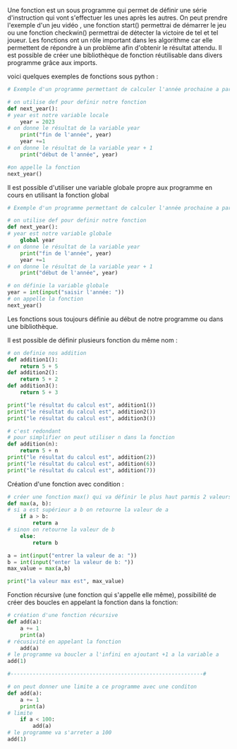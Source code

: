 Une fonction est un sous programme qui permet de définir une série d'instruction qui vont s'effectuer les unes après les autres.
On peut prendre l'exemple d'un jeu vidéo , une fonction start() permettrai de démarrer le jeu ou une fonction checkwin() permettrai de détecter la victoire de tel et tel joueur.
Les fonctions ont un rôle important dans les algorithme car elle permettent de répondre à un problème afin d'obtenir le résultat attendu.
Il est possible de créer une bibliothèque de fonction réutilisable dans divers programme grâce aux imports.

voici quelques exemples de fonctions sous python : 

```python
# Exemple d'un programme permettant de calculer l'année prochaine a partir de l'année actuelle

# on utilise def pour definir notre fonction 
def next_year():
# year est notre variable locale
	year = 2023
# on donne le résultat de la variable year
	print("fin de l'année", year)
	year +=1
# on donne le résultat de la variable year + 1
	print("début de l'année", year)

#on appelle la fonction
next_year()
```

Il est possible d'utiliser une variable globale propre aux programme en cours en utilisant  la fonction global

```python
# Exemple d'un programme permettant de calculer l'année prochaine a partir de l'année actuelle

# on utilise def pour definir notre fonction 
def next_year():
# year est notre variable globale
	global year
# on donne le résultat de la variable year
	print("fin de l'année", year)
	year +=1
# on donne le résultat de la variable year + 1
	print("début de l'année", year)

# on définie la variable globale
year = int(input("saisir l'année: "))
# on appelle la fonction
next_year()
```

Les fonctions sous toujours définie au début de notre programme ou dans une bibliothèque.

Il est possible de définir plusieurs fonction du même nom :

```python
# on definie nos addition
def addition1():
	return 5 + 5
def addition2():
	return 5 + 2
def addition3():
	return 5 + 3

print("le résultat du calcul est", addition1())
print("le résultat du calcul est", addition2())
print("le résultat du calcul est", addition3())

# c'est redondant
# pour simplifier on peut utiliser n dans la fonction
def addition(n):
	return 5 + n
print("le résultat du calcul est", addition(2))
print("le résultat du calcul est", addition(6))
print("le résultat du calcul est", addition(7))
```

Création d'une fonction avec condition :

```python
# créer une fonction max() qui va définir le plus haut parmis 2 valeurs
def max(a, b):
# si a est supérieur a b on retourne la valeur de a
	if a > b:
		return a
# sinon on retourne la valeur de b
	else:
		return b

a = int(input("entrer la valeur de a: "))
b = int(input("enter la valeur de b: "))
max_value = max(a,b)

print("la valeur max est", max_value)
```

Fonction récursive (une fonction qui s'appelle elle même),  possibilité de créer des boucles en appelant la fonction dans la fonction:

```python
# création d'une fonction récursive
def add(a):
	a += 1
	print(a)
# récusivité en appelant la fonction 
	add(a)
# le programme va boucler a l'infini en ajoutant +1 a la variable a
add(1)

#-------------------------------------------------------------#

# on peut donner une limite a ce programme avec une conditon
def add(a):
	a += 1
	print(a)
# limite
	if a < 100:
		add(a)
# le programme va s'arreter a 100
add(1)
```
